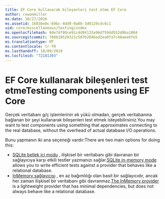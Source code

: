 ```yaml
---
title: EF Core kullanarak bileşenleri test etme EF Core
author: rowanmiller
ms.date: 10/27/2016
ms.assetid: 1603be0c-69bc-4dd9-9a08-3d0129cdc6c1
uid: core/miscellaneous/testing/index
ms.openlocfilehash: 8de7df80ce91c4d94133a96d759dd552d0ba1884
ms.sourcegitcommit: 708b18520321c587b2046ad2ea9fa7c48aeebfe5
ms.translationtype: MT
ms.contentlocale: tr-TR
ms.lasthandoff: 10/09/2019
ms.locfileid: "72181303"
---
```

# <a name="testing-components-using-ef-core"></a><span data-ttu-id="60802-102">EF Core kullanarak bileşenleri test etme</span><span class="sxs-lookup"><span data-stu-id="60802-102">Testing components using EF Core</span></span>

<span data-ttu-id="60802-103">Gerçek veritabanı g/ç işlemlerinin ek yükü olmadan, gerçek veritabanına bağlanan bir şeyi kullanarak bileşenleri test etmek isteyebilirsiniz.</span><span class="sxs-lookup"><span data-stu-id="60802-103">You may want to test components using something that approximates connecting to the real database, without the overhead of actual database I/O operations.</span></span>

<span data-ttu-id="60802-104">Bunu yapmanın iki ana seçeneği vardır:</span><span class="sxs-lookup"><span data-stu-id="60802-104">There are two main options for doing this:</span></span>
 * <span data-ttu-id="60802-105">[SQLite bellek içi modu](sqlite.md) , ilişkisel bir veritabanı gibi davranan bir sağlayıcıya karşı etkili testler yazmanızı sağlar.</span><span class="sxs-lookup"><span data-stu-id="60802-105">[SQLite in-memory mode](sqlite.md) allows you to write efficient tests against a provider that behaves like a relational database.</span></span>
 * <span data-ttu-id="60802-106">[InMemory sağlayıcısı](in-memory.md) , en az bağımlılığı olan basit bir sağlayıcıdır, ancak her zaman ilişkisel bir veritabanı gibi davranmaz.</span><span class="sxs-lookup"><span data-stu-id="60802-106">[The InMemory provider](in-memory.md) is a lightweight provider that has minimal dependencies, but does not always behave like a relational database.</span></span>
